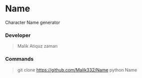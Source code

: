 # Name
Character Name generator
### Developer
> Malik Atiquz zaman
### Commands 
> git clone https://github.com/Malik332/Name
> python Name
